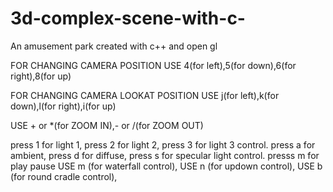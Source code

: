 # 3d-complex-scene-with-c-
An amusement park created with c++ and open gl

FOR CHANGING CAMERA POSITION USE 4(for left),5(for down),6(for right),8(for up)

FOR CHANGING CAMERA LOOKAT POSITION USE j(for left),k(for down),l(for right),i(for up)

USE + or *(for ZOOM IN),- or /(for ZOOM OUT)


press 1 for light 1, 
press 2 for  light 2, 
press 3 for light 3 control. 
press a for ambient, 
press d for diffuse, 
press s for specular light control. 
presss m for play pause  USE m (for waterfall control),
USE n (for updown control),
USE b (for round cradle control),

